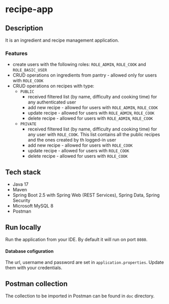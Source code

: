 # recipe-app

## Description
It is an ingredient and recipe management application.

### Features
 - create users with the following roles: `ROLE_ADMIN`, `ROLE_COOK` and `ROLE_BASIC_USER`
 - CRUD operations on ingredients from pantry - allowed only for users with `ROLE_COOK`
 - CRUD operations on recipes with type:
    - `PUBLIC` 
        - received filtered list (by name, difficulty and cooking time) for any authenticated user
        - add new recipe - allowed for users with `ROLE_ADMIN`, `ROLE_COOK`
        - update recipe - allowed for users with `ROLE_ADMIN`, `ROLE_COOK`
        - delete recipe  - allowed for users with `ROLE_ADMIN`, `ROLE_COOK`
    - `PRIVATE`
        - received filtered list (by name, difficulty and cooking time) for any user with `ROLE_COOK`. This list contains all the public recipes and the ones created by th logged-in user
        - add new recipe - allowed for users with `ROLE_COOK`
        - update recipe - allowed for users with `ROLE_COOK`
        - delete recipe  - allowed for users with `ROLE_COOK`

## Tech stack
 - Java 17
 - Maven
 - Spring Boot 2.5 with Spring Web (REST Services), Spring Data, Spring Security
 - Microsoft MySQL 8
 - Postman

## Run locally
Run the application from your IDE. By default it will run on port `8080`.

#### Database cofiguration
The url, username and password are set in `application.properties`. Update them with your credentials.

## Postman collection
The collection to be imported in Postman can be found in `doc` directory.

